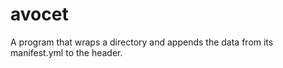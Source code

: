# avocet
A program that wraps a directory and appends the data from its manifest.yml to the header.
